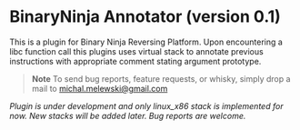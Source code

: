 BinaryNinja Annotator (version 0.1)
====================
This is a plugin for Binary Ninja Reversing Platform.
Upon encountering a libc function call this plugins uses virtual stack to
annotate previous instructions with appropriate comment stating argument prototype.

> **Note**
> To send bug reports, feature requests, or whisky, simply drop a mail to michal.melewski@gmail.com


_Plugin is under development and only linux_x86 stack is implemented for now.
New stacks will be added later. Bug reports are welcome._
